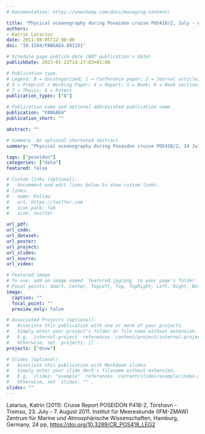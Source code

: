 ```yaml
---
# Documentation: https://wowchemy.com/docs/managing-content/

title: "Physical oceanography during Poseidon cruise POS418/2, July - Aug 2011. Institut für Meereskunde, Universität Hamburg"
authors: 
- Katrin Latarius
date: 2011-08-05T12:00:00
doi: "10.1594/PANGAEA.891151"

# Schedule page publish date (NOT publication's date).
publishDate: 2023-01-22T14:27:03+01:00

# Publication type.
# Legend: 0 = Uncategorized; 1 = Conference paper; 2 = Journal article;
# 3 = Preprint / Working Paper; 4 = Report; 5 = Book; 6 = Book section;
# 7 = Thesis; 8 = Patent
publication_types: ["8"]

# Publication name and optional abbreviated publication name.
publication: "PANGAEA"
publication_short: ""

abstract: ""

# Summary. An optional shortened abstract.
summary: "Physical oceanography during Poseidon cruise POS418/2, 24 July - 5 Aug 2011."

tags: ["poseidon"]
categories: ["data"]
featured: false

# Custom links (optional).
#   Uncomment and edit lines below to show custom links.
# links:
# - name: Follow
#   url: https://twitter.com
#   icon_pack: fab
#   icon: twitter

url_pdf:
url_code:
url_dataset: 
url_poster:
url_project:
url_slides:
url_source:
url_video:

# Featured image
# To use, add an image named `featured.jpg/png` to your page's folder. 
# Focal points: Smart, Center, TopLeft, Top, TopRight, Left, Right, BottomLeft, Bottom, BottomRight.
image:
  caption: ""
  focal_point: ""
  preview_only: false

# Associated Projects (optional).
#   Associate this publication with one or more of your projects.
#   Simply enter your project's folder or file name without extension.
#   E.g. `internal-project` references `content/project/internal-project/index.md`.
#   Otherwise, set `projects: []`.
projects: ["dsow"]

# Slides (optional).
#   Associate this publication with Markdown slides.
#   Simply enter your slide deck's filename without extension.
#   E.g. `slides: "example"` references `content/slides/example/index.md`.
#   Otherwise, set `slides: ""`.
slides: ""
---
```




Latarius, Katrin (2011): Cruise Report POSEIDON P418-2, Tórshavn - Tromso, 23. July - 7. August 2011. Institut für Meereskunde (IFM-ZMAW) Zentrum für Marine und Atmosphärische Wissenschaften, Hamburg, Germany, 24 pp, https://doi.org/10.3289/CR_POS418_LEG2